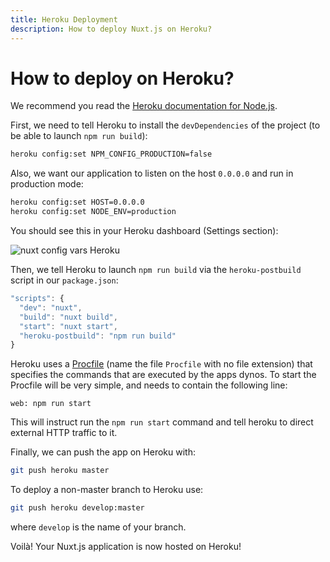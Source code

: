 ```yaml
---
title: Heroku Deployment
description: How to deploy Nuxt.js on Heroku?
---
```


# How to deploy on Heroku?

We recommend you read the [Heroku documentation for Node.js](https://devcenter.heroku.com/articles/nodejs-support).

First, we need to tell Heroku to install the `devDependencies` of the project (to be able to launch `npm run build`):

```bash
heroku config:set NPM_CONFIG_PRODUCTION=false
```

Also, we want our application to listen on the host `0.0.0.0` and run in production mode:

```bash
heroku config:set HOST=0.0.0.0
heroku config:set NODE_ENV=production
```

You should see this in your Heroku dashboard (Settings section):

![nuxt config vars Heroku](https://i.imgur.com/EEKl6aS.png)

Then, we tell Heroku to launch `npm run build` via the `heroku-postbuild` script in our `package.json`:

```js
"scripts": {
  "dev": "nuxt",
  "build": "nuxt build",
  "start": "nuxt start",
  "heroku-postbuild": "npm run build"
}
```

Heroku uses a [Procfile](https://devcenter.heroku.com/articles/procfile) (name the file `Procfile` with no file extension) that specifies the commands that are executed by the apps dynos. To start the Procfile will be very simple, and needs to contain the following line:

```
web: npm run start
```

This will instruct run the `npm run start` command and tell heroku to direct external HTTP traffic to it. 

Finally, we can push the app on Heroku with:

```bash
git push heroku master
```

To deploy a non-master branch to Heroku use:
```bash
git push heroku develop:master
```
where `develop` is the name of your branch.

Voilà! Your Nuxt.js application is now hosted on Heroku!
